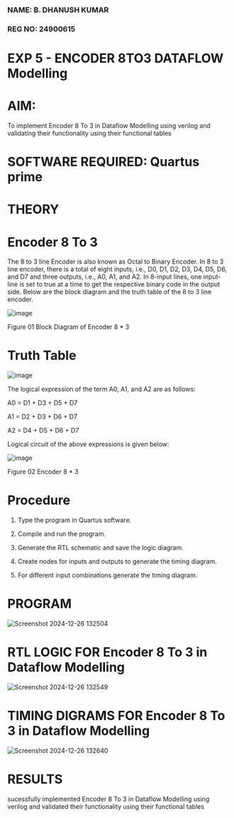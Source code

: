 ### NAME: B. DHANUSH KUMAR
### REG NO: 24900615
# EXP 5 - ENCODER 8TO3 DATAFLOW Modelling

# AIM:

To implement  Encoder 8 To 3 in Dataflow Modelling using verilog and validating their functionality using their functional tables

# SOFTWARE REQUIRED: Quartus prime

# THEORY

# Encoder 8 To 3

The 8 to 3 line Encoder is also known as Octal to Binary Encoder. In 8 to 3 line encoder, there is a total of eight inputs, i.e., D0, D1, D2, D3, D4, D5, D6, and D7 and three outputs, i.e., A0, A1, and A2. In 8-input lines, one input-line is set to true at a time to get the respective binary code in the output side. Below are the block diagram and the truth table of the 8 to 3 line encoder.

![image](https://github.com/naavaneetha/ENCODER8TO3DATAFLOW/assets/154305477/0bc242c1-eb9e-4c47-afe5-30428470efc3)

Figure 01  Block Diagram of Encoder 8 * 3

# Truth Table

![image](https://github.com/naavaneetha/ENCODER8TO3DATAFLOW/assets/154305477/35496b14-ae6e-4cd1-9abd-d6736b576575)

The logical expression of the term A0, A1, and A2 are as follows:

A0 = D1 + D3 + D5 + D7

A1 = D2 + D3 + D6 + D7

A2 = D4 + D5 + D6 + D7

Logical circuit of the above expressions is given below:

![image](https://github.com/naavaneetha/ENCODER8TO3DATAFLOW/assets/154305477/95acaee6-c873-4c75-89eb-ef09fb158053)

Figure 02  Encoder 8 * 3

# Procedure
1. Type the program in Quartus software.

2. Compile and run the program.

3. Generate the RTL schematic and save the logic diagram.

4. Create nodes for inputs and outputs to generate the timing diagram.

5. For different input combinations generate the timing diagram.


# PROGRAM

![Screenshot 2024-12-26 132504](https://github.com/user-attachments/assets/2e47ec3b-9300-4628-b811-579e8d4e84e0)



# RTL LOGIC FOR Encoder 8 To 3 in Dataflow Modelling

![Screenshot 2024-12-26 132549](https://github.com/user-attachments/assets/445cfeac-8df5-4d6f-8497-55cc3d86cbfa)


# TIMING DIGRAMS FOR Encoder 8 To 3 in Dataflow Modelling

![Screenshot 2024-12-26 132640](https://github.com/user-attachments/assets/3877430b-71c3-4bd4-aff6-e05c4c363de4)


# RESULTS

sucessfully implemented Encoder 8 To 3 in Dataflow Modelling using verilog and validated their functionality using their functional tables



